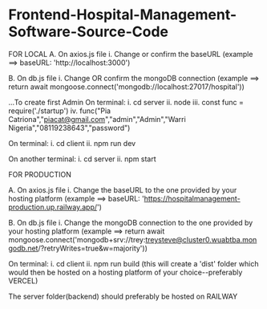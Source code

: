 # Frontend-Hospital-Management-Software-Source-Code
FOR LOCAL
A. On axios.js file
i. Change or confirm the baseURL
(example ==> baseURL: 'http://localhost:3000')

B. On db.js file
i. Change OR confirm the mongoDB connection
(example ==> return await mongoose.connect('mongodb://localhost:27017/hospital'))

...To create first Admin
On terminal:
i. cd server
ii. node
iii. const func = require('./startup')
iv. func("Pia Catriona","piacat@gmail.com","admin","Admin","Warri Nigeria","08119238643","password")

On terminal:
i. cd client
ii. npm run dev

On another terminal:
i. cd server
ii. npm start



FOR PRODUCTION

A. On axios.js file
i. Change the baseURL to the one provided by your hosting platform
(example ==> baseURL: 'https://hospitalmanagement-production.up.railway.app/')

B. On db.js file
i. Change the mongoDB connection to the one provided by your hosting platform
(example ==> return await mongoose.connect('mongodb+srv://trey:treysteve@cluster0.wuabtba.mongodb.net/?retryWrites=true&w=majority'))

On terminal:
i. cd client
ii. npm run build (this will create a 'dist' folder which would then be hosted on a hosting platform of your choice--preferably VERCEL)

The server folder(backend) should preferably be hosted on RAILWAY

